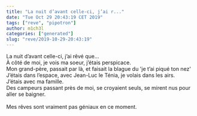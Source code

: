 ```yaml
---
title: "La nuit d’avant celle-ci, j’ai r..."
date: "Tue Oct 29 20:43:19 CET 2019"
tags: ["reve", "pipotron"]
author: m1ch3l
categories: ["generated"]
slug: "reve/2019-10-29-20:43:19"
---
```


La nuit d’avant celle-ci, j’ai rêvé que...<br>
À côté de moi, je vois ma soeur, j’étais perspicace.<br>
Mon grand-père, passait par là, et faisait la blague du 'je t’ai piqué ton nez'<br>
J’étais dans l’espace, avec Jean-Luc le Ténia, je volais dans les airs.<br>
J’étais avec ma famille.<br>
Des campeurs passant près de moi, se croyaient seuls, se mirent nus pour aller se baigner.<br>
<br>
Mes rêves sont vraiment pas géniaux en ce moment.<br>
<br>
